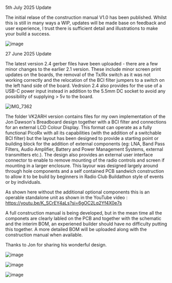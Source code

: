 5th July 2025 Update

The initial relase of the construction manual V1.0 has been published. Whilst this is still in many ways a WIP, updates will be made base on feedback and user experience, I trust there is sufficient detail and illustrations to make your build a success.

![image](https://github.com/user-attachments/assets/cbf2df4f-4cae-4aa6-818e-9b973baa3f13)

27 June 2025 Update

The latest version 2.4 gerber files have been uploaded - there are a few minor changes to the earlier 2.1 version. These include minor screen print updates on the boards, the removal of the Tx/Rx switch as it was not working correctly and the relocation of the BCI filter jumpers to a switch on the left hand side of the board. Vedrsion 2.4 also provides for the use of a USB-C power input instead in addition to the 5.5mm DC socket to avoid any possibility of supplying > 5v to the board. 

![IMG_7362](https://github.com/user-attachments/assets/64dedb83-6b76-4685-8540-dadf5a6e6a87)

The folder VK2ARH version contains files for my own implementation of the Jon Dawson's Breadboard design together with a BCI filter and connections for an external LCD Colour Display. This format can operate as a fully functional PicoRx with all its capabilities (with the addition of a switchable BCI filter) but the layout has been designed to provide a starting point or building block for the addition of external components (eg: LNA, Band Pass Filters, Audio Amplifier, Battery and Power Management Systems, external transmitters etc.). The design also provides an external user interface connector to enable to remove mounting of the radio controls and screen if mounting in a larger enclosure. This layour was designed largely around through hole components and a self contained PCB sandwich construction to allow it to be build by beginners in Radio Club Buildathon style of events or by individuals. 

As shown here without the additional optional components this is an operable standalone unit as shown in the YouTube video : https://youtu.be/K_SCrEY4aLs?si=6gOC2Lq2Yf4X0e7s

A full construction manual is being developed, but in the mean time all the componets are clearly labled on the PCB and together with the schematic and the interim BOM, an experiened builder should have no difficulty putting this together. A more detailed BOM will be uploaded along with the construction manual when available.

Thanks to Jon for sharing his wonderful design.

![image](https://github.com/user-attachments/assets/7fb1e6b3-852a-47bb-a908-1c0bf4c73992)

![image](https://github.com/user-attachments/assets/8ab239c7-7acb-46b5-b197-699fb2ad80ab)

![image](https://github.com/user-attachments/assets/42dc6961-5f6b-4801-99db-9ea4f7af921e)
